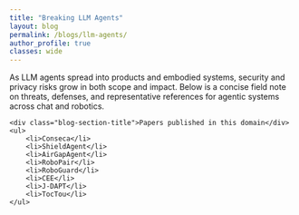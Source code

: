 ```yaml
---
title: "Breaking LLM Agents"
layout: blog
permalink: /blogs/llm-agents/
author_profile: true
classes: wide
---
```


<style>
.page__title {
    color: #494e52 !important;
    font-weight: bold;
}

.page__content {
    font-size: 1em;
    color: #494e52;
    line-height: 1.5;
}

.page__content .blog-date {
    font-size: 1em;
    color: #7a8288;
    margin-bottom: 1em;
}

.page__content .blog-section {
    margin-bottom: 1.5em;
}

.page__content .blog-section-title {
    font-size: 1.2em;
    font-weight: bold;
    margin-bottom: 0.8em;
    color: #494e52;
}

.page__content .blog-image {
    text-align: center;
    margin: 1.5em 0;
}

.page__content .read-time {
    font-size: 1em;
    color: #7a8288; 
    margin-top: 1em;
    margin-bottom: 1.5em;
}

.page__content .read-time-icon {
    margin-right: 0.2em;
}

.page__content p {
    font-size: 1.2em !important;
    line-height: 1.6 !important;
}

.page__content ul,
.page__content li {
    font-size: 1em !important;
    line-height: 1.5 !important;
}
</style>

<div class="blog-section">
    <p>As LLM agents spread into products and embodied systems, security and privacy risks grow in both scope and impact. Below is a concise field note on threats, defenses, and representative references for agentic systems across chat and robotics.</p>

    <div class="blog-section-title">Papers published in this domain</div>
    <ul>
        <li>Conseca</li>
        <li>ShieldAgent</li>
        <li>AirGapAgent</li>
        <li>RoboPair</li>
        <li>RoboGuard</li>
        <li>CEE</li>
        <li>J-DAPT</li>
        <li>TocTou</li>
    </ul>
</div>